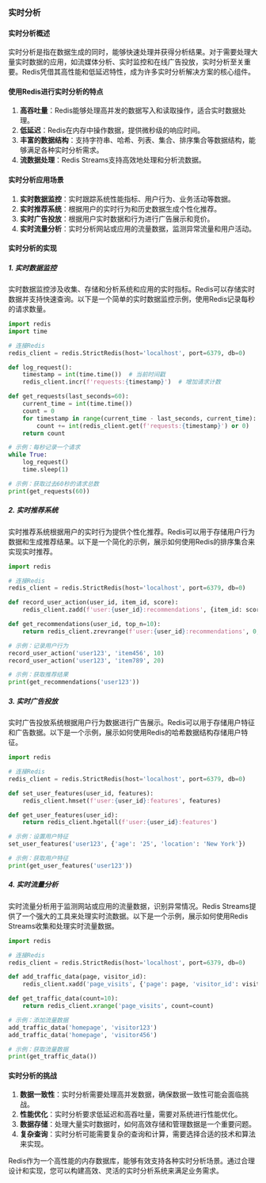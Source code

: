 ### 实时分析

#### 实时分析概述

实时分析是指在数据生成的同时，能够快速处理并获得分析结果。对于需要处理大量实时数据的应用，如流媒体分析、实时监控和在线广告投放，实时分析至关重要。Redis凭借其高性能和低延迟特性，成为许多实时分析解决方案的核心组件。

#### 使用Redis进行实时分析的特点

1. **高吞吐量**：Redis能够处理高并发的数据写入和读取操作，适合实时数据处理。
2. **低延迟**：Redis在内存中操作数据，提供微秒级的响应时间。
3. **丰富的数据结构**：支持字符串、哈希、列表、集合、排序集合等数据结构，能够满足各种实时分析需求。
4. **流数据处理**：Redis Streams支持高效地处理和分析流数据。

#### 实时分析应用场景

1. **实时数据监控**：实时跟踪系统性能指标、用户行为、业务活动等数据。
2. **实时推荐系统**：根据用户的实时行为和历史数据生成个性化推荐。
3. **实时广告投放**：根据用户实时数据和行为进行广告展示和竞价。
4. **实时流量分析**：实时分析网站或应用的流量数据，监测异常流量和用户活动。

#### 实时分析的实现

##### 1. 实时数据监控

实时数据监控涉及收集、存储和分析系统和应用的实时指标。Redis可以存储实时数据并支持快速查询。以下是一个简单的实时数据监控示例，使用Redis记录每秒的请求数量。

```python
import redis
import time

# 连接Redis
redis_client = redis.StrictRedis(host='localhost', port=6379, db=0)

def log_request():
    timestamp = int(time.time())  # 当前时间戳
    redis_client.incr(f'requests:{timestamp}')  # 增加请求计数

def get_requests(last_seconds=60):
    current_time = int(time.time())
    count = 0
    for timestamp in range(current_time - last_seconds, current_time):
        count += int(redis_client.get(f'requests:{timestamp}') or 0)
    return count

# 示例：每秒记录一个请求
while True:
    log_request()
    time.sleep(1)

# 示例：获取过去60秒的请求总数
print(get_requests(60))
```

##### 2. 实时推荐系统

实时推荐系统根据用户的实时行为提供个性化推荐。Redis可以用于存储用户行为数据和生成推荐结果。以下是一个简化的示例，展示如何使用Redis的排序集合来实现实时推荐。

```python
import redis

# 连接Redis
redis_client = redis.StrictRedis(host='localhost', port=6379, db=0)

def record_user_action(user_id, item_id, score):
    redis_client.zadd(f'user:{user_id}:recommendations', {item_id: score})

def get_recommendations(user_id, top_n=10):
    return redis_client.zrevrange(f'user:{user_id}:recommendations', 0, top_n - 1)

# 示例：记录用户行为
record_user_action('user123', 'item456', 10)
record_user_action('user123', 'item789', 20)

# 示例：获取推荐结果
print(get_recommendations('user123'))
```

##### 3. 实时广告投放

实时广告投放系统根据用户行为数据进行广告展示。Redis可以用于存储用户特征和广告数据。以下是一个示例，展示如何使用Redis的哈希数据结构存储用户特征。

```python
import redis

# 连接Redis
redis_client = redis.StrictRedis(host='localhost', port=6379, db=0)

def set_user_features(user_id, features):
    redis_client.hmset(f'user:{user_id}:features', features)

def get_user_features(user_id):
    return redis_client.hgetall(f'user:{user_id}:features')

# 示例：设置用户特征
set_user_features('user123', {'age': '25', 'location': 'New York'})

# 示例：获取用户特征
print(get_user_features('user123'))
```

##### 4. 实时流量分析

实时流量分析用于监测网站或应用的流量数据，识别异常情况。Redis Streams提供了一个强大的工具来处理实时流数据。以下是一个示例，展示如何使用Redis Streams收集和处理实时流量数据。

```python
import redis

# 连接Redis
redis_client = redis.StrictRedis(host='localhost', port=6379, db=0)

def add_traffic_data(page, visitor_id):
    redis_client.xadd('page_visits', {'page': page, 'visitor_id': visitor_id})

def get_traffic_data(count=10):
    return redis_client.xrange('page_visits', count=count)

# 示例：添加流量数据
add_traffic_data('homepage', 'visitor123')
add_traffic_data('homepage', 'visitor456')

# 示例：获取流量数据
print(get_traffic_data())
```

#### 实时分析的挑战

1. **数据一致性**：实时分析需要处理高并发数据，确保数据一致性可能会面临挑战。
2. **性能优化**：实时分析要求低延迟和高吞吐量，需要对系统进行性能优化。
3. **数据存储**：处理大量实时数据时，如何高效存储和管理数据是一个重要问题。
4. **复杂查询**：实时分析可能需要复杂的查询和计算，需要选择合适的技术和算法来实现。

Redis作为一个高性能的内存数据库，能够有效支持各种实时分析场景。通过合理设计和实现，您可以构建高效、灵活的实时分析系统来满足业务需求。